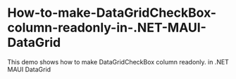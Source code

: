 # How-to-make-DataGridCheckBox-column-readonly-in-.NET-MAUI-DataGrid
This demo shows how to make DataGridCheckBox column readonly. in .NET MAUI DataGrid
